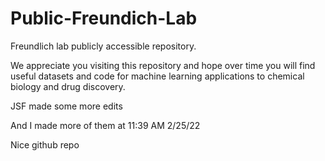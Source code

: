 # Public-Freundich-Lab
Freundlich lab publicly accessible repository.

We appreciate you visiting this repository and hope over time you will find useful datasets and code for machine learning applications to chemical biology and drug discovery.

JSF made some more edits

And I made more of them at 11:39 AM 2/25/22


Nice github repo
